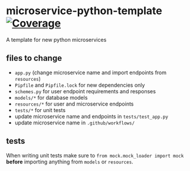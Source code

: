 <!-- change microservice name and links in badge -->
# microservice-python-template [![Coverage](https://sonarcloud.io/api/project_badges/measure?project=cryptic-game_microservice-python-template&metric=coverage)](https://sonarcloud.io/dashboard?id=cryptic-game_microservice-python-template)

A template for new python microservices

## files to change
 - `app.py` (change microservice name and import endpoints from `resources`)
 - `Pipfile` and `Pipfile.lock` for new dependencies only
 - `schemes.py` for user endpoint requirements and responses
 - `models/*` for database models
 - `resources/*` for user and microservice endpoints
 - `tests/*` for unit tests
 - update microservice name and endpoints in `tests/test_app.py` 
 - update microservice name in `.github/workflows/`

## tests
When writing unit tests make sure to `from mock.mock_loader import mock` **before** importing anything from `models` or `resources`.
